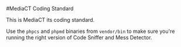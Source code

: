 #MediaCT Coding Standard

This is MediaCT its coding standard.

Use the `phpcs` and `phpmd` binaries from `vendor/bin` to make sure you're running the right version of Code Sniffer and Mess Detector.
